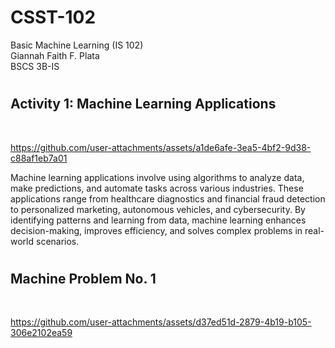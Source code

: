 # CSST-102
Basic Machine Learning (IS 102) <br>
Giannah Faith F. Plata <br>
BSCS 3B-IS

# <h2>Activity 1: Machine Learning Applications</h2> <br>

https://github.com/user-attachments/assets/a1de6afe-3ea5-4bf2-9d38-c88af1eb7a01

Machine learning applications involve using algorithms to analyze data, make predictions, and automate tasks across various industries. 
These applications range from healthcare diagnostics and financial fraud detection to personalized marketing, autonomous vehicles, and cybersecurity. 
By identifying patterns and learning from data, machine learning enhances decision-making, improves efficiency, and solves complex problems in real-world scenarios.

# <h2>Machine Problem No. 1</h2> <br>

https://github.com/user-attachments/assets/d37ed51d-2879-4b19-b105-306e2102ea59

